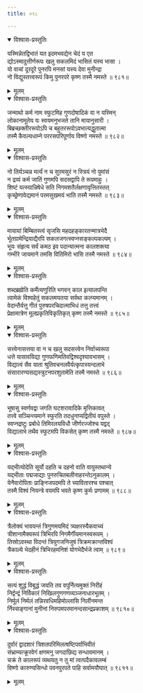 ```yaml
---
title: ०९८

---
```

<div class="audioEmbed"  caption="सीतालक्ष्मी-वाचनम्" src="https://archive.org/download/nArAyaNIyam-shlokawise-audio/098/098_01.mp3"></div>
<details open><summary>विश्वास-प्रस्तुतिः</summary>

यस्मिन्नेतद्विभातं यत इदमभवद्येन चेदं य एत  
द्योऽस्मादुत्तीर्णरूपः खलु सकलमिदं भासितं यस्य भासा ।  
यो वाचां दूरदूरे पुनरपि मनसां यस्य देवा मुनीन्द्रा  
नो विद्युस्तत्त्वरूपं किमु पुनरपरे कृष्ण तस्मै नमस्ते ॥ ९८१॥
</details>
<details><summary>मूलम्</summary>

यस्मिन्नेतद्विभातं यत इदमभवद्येन चेदं य एत  
द्योऽस्मादुत्तीर्णरूपः खलु सकलमिदं भासितं यस्य भासा ।  
यो वाचां दूरदूरे पुनरपि मनसां यस्य देवा मुनीन्द्रा  
नो विद्युस्तत्त्वरूपं किमु पुनरपरे कृष्ण तस्मै नमस्ते ॥ ९८१॥
</details>



<div class="audioEmbed"  caption="सीतालक्ष्मी-वाचनम्" src="https://archive.org/download/nArAyaNIyam-shlokawise-audio/098/098_02.mp3"></div>
<details open><summary>विश्वास-प्रस्तुतिः</summary>

जन्माथो कर्म नाम स्फुटमिह गुणदोषादिकं वा न यस्मिन्  
लोकानामूतेय यः स्वयमनुभजते तानि मायानुसारी ।  
बिब्रच्छक्तीररूपोऽपि च बहुतररूपोऽवभात्यद्धुतात्मा  
तस्मै कैवल्यधाम्ने पररसपरिपूर्णाय विष्णो नमस्ते ॥ ९८२॥
</details>
<details><summary>मूलम्</summary>

जन्माथो कर्म नाम स्फुटमिह गुणदोषादिकं वा न यस्मिन्  
लोकानामूतेय यः स्वयमनुभजते तानि मायानुसारी ।  
बिब्रच्छक्तीररूपोऽपि च बहुतररूपोऽवभात्यद्धुतात्मा  
तस्मै कैवल्यधाम्ने पररसपरिपूर्णाय विष्णो नमस्ते ॥ ९८२॥
</details>



<div class="audioEmbed"  caption="सीतालक्ष्मी-वाचनम्" src="https://archive.org/download/nArAyaNIyam-shlokawise-audio/098/098_03.mp3"></div>
<details open><summary>विश्वास-प्रस्तुतिः</summary>

नो तिर्यञ्चन्न मर्त्यं न च सुरमसुरं न स्त्रियं नो पुमांसं  
न द्रव्यं कर्म जातिं गुणमपि सदसद्वापि ते रूपमाहुः ।  
शिष्टं यत्स्यान्निषेधे सति निगमशतैर्लक्षणावृत्तितस्तत्  
कृच्छ्रेणावेद्यमानं परमसुखमयं भाति तस्मै नमस्ते ॥ ९८३॥
</details>
<details><summary>मूलम्</summary>

नो तिर्यञ्चन्न मर्त्यं न च सुरमसुरं न स्त्रियं नो पुमांसं  
न द्रव्यं कर्म जातिं गुणमपि सदसद्वापि ते रूपमाहुः ।  
शिष्टं यत्स्यान्निषेधे सति निगमशतैर्लक्षणावृत्तितस्तत्  
कृच्छ्रेणावेद्यमानं परमसुखमयं भाति तस्मै नमस्ते ॥ ९८३॥
</details>



<div class="audioEmbed"  caption="सीतालक्ष्मी-वाचनम्" src="https://archive.org/download/nArAyaNIyam-shlokawise-audio/098/098_04.mp3"></div>
<details open><summary>विश्वास-प्रस्तुतिः</summary>

मायायां बिम्बितस्त्वं सृजसि महदहङ्कारतन्मात्रभेदै  
र्भूतग्रामेन्द्रियाद्यैरपि सकलजगत्स्वप्नसङ्कल्पकल्पम् ।  
भूयः संहृत्य सर्वं कमठ इव पदान्यात्मना कालशक्त्या  
गम्भीरे जायमाने तमसि वितिमिरो भासि तस्मै नमस्ते ॥ ९८४॥
</details>
<details><summary>मूलम्</summary>

मायायां बिम्बितस्त्वं सृजसि महदहङ्कारतन्मात्रभेदै  
र्भूतग्रामेन्द्रियाद्यैरपि सकलजगत्स्वप्नसङ्कल्पकल्पम् ।  
भूयः संहृत्य सर्वं कमठ इव पदान्यात्मना कालशक्त्या  
गम्भीरे जायमाने तमसि वितिमिरो भासि तस्मै नमस्ते ॥ ९८४॥
</details>



<div class="audioEmbed"  caption="सीतालक्ष्मी-वाचनम्" src="https://archive.org/download/nArAyaNIyam-shlokawise-audio/098/098_05.mp3"></div>
<details open><summary>विश्वास-प्रस्तुतिः</summary>

शब्दब्रह्मेति कर्मेत्यणुरिति भगवन् काल इत्यालपन्ति  
त्वामेकं विश्वहेतुं सकलमयतया सर्वथा कल्प्यमानम् ।  
वेदान्तैर्यत्तु गीतं पुरुषपरचिदात्माभिधं तत्तु तत्त्वं  
प्रेक्षामात्रेण मूलप्रकृतिविकृतिकृत् कृष्ण तस्मै नमस्ते ॥ ९८५॥
</details>
<details><summary>मूलम्</summary>

शब्दब्रह्मेति कर्मेत्यणुरिति भगवन् काल इत्यालपन्ति  
त्वामेकं विश्वहेतुं सकलमयतया सर्वथा कल्प्यमानम् ।  
वेदान्तैर्यत्तु गीतं पुरुषपरचिदात्माभिधं तत्तु तत्त्वं  
प्रेक्षामात्रेण मूलप्रकृतिविकृतिकृत् कृष्ण तस्मै नमस्ते ॥ ९८५॥
</details>



<div class="audioEmbed"  caption="सीतालक्ष्मी-वाचनम्" src="https://archive.org/download/nArAyaNIyam-shlokawise-audio/098/098_06.mp3"></div>
<details open><summary>विश्वास-प्रस्तुतिः</summary>

सत्त्वेनासत्तया वा न च खलु सदसत्त्वेन निर्वाच्यरूपा  
धत्ते यासावविद्या गुणफणिमतिवद्विश्वदृश्यावभासम् ।  
विद्यात्वं सैव याता श्रुतिवचनलवैर्यत्कृपास्यन्दलाभे  
संसारारण्यसद्यस्त्रुटनपरशुतामेति तस्मै नमस्ते ॥ ९८६॥
</details>
<details><summary>मूलम्</summary>

सत्त्वेनासत्तया वा न च खलु सदसत्त्वेन निर्वाच्यरूपा  
धत्ते यासावविद्या गुणफणिमतिवद्विश्वदृश्यावभासम् ।  
विद्यात्वं सैव याता श्रुतिवचनलवैर्यत्कृपास्यन्दलाभे  
संसारारण्यसद्यस्त्रुटनपरशुतामेति तस्मै नमस्ते ॥ ९८६॥
</details>



<div class="audioEmbed"  caption="सीतालक्ष्मी-वाचनम्" src="https://archive.org/download/nArAyaNIyam-shlokawise-audio/098/098_07.mp3"></div>
<details open><summary>विश्वास-प्रस्तुतिः</summary>

भूषासु स्वर्णवद्वा जगति घटशरावादिके मृत्तिकावत्  
तत्त्वे सञ्चिन्त्यमाने स्फुरति तदधुनाप्यद्वितीयं वपुस्ते ।  
स्वप्नद्रष्टुः प्रबोधे तिमिरलयविधौ जीर्णरज्जोश्च यद्वद्  
विद्यालाभे तथैव स्फुटमपि विकसेत् कृष्ण तस्मै नमस्ते ॥ ९८७॥
</details>
<details><summary>मूलम्</summary>

भूषासु स्वर्णवद्वा जगति घटशरावादिके मृत्तिकावत्  
तत्त्वे सञ्चिन्त्यमाने स्फुरति तदधुनाप्यद्वितीयं वपुस्ते ।  
स्वप्नद्रष्टुः प्रबोधे तिमिरलयविधौ जीर्णरज्जोश्च यद्वद्  
विद्यालाभे तथैव स्फुटमपि विकसेत् कृष्ण तस्मै नमस्ते ॥ ९८७॥
</details>



<div class="audioEmbed"  caption="सीतालक्ष्मी-वाचनम्" src="https://archive.org/download/nArAyaNIyam-shlokawise-audio/098/098_08.mp3"></div>
<details open><summary>विश्वास-प्रस्तुतिः</summary>

यद्भीत्योदेति सूर्यो दहति च दहनो वाति वायुस्तथान्ये  
यद्भीताः पद्मजाद्याः पुनरुचितबलीनाहरन्तेऽनुकालम् ।  
येनैवारोपिताः प्राङ्निजपदमपि ते च्यावितारश्च पश्चात्  
तस्मै विश्वं नियन्त्रे वयमपि भवते कृष्ण कुर्मः प्रणामम् ॥ ९८८॥
</details>
<details><summary>मूलम्</summary>

यद्भीत्योदेति सूर्यो दहति च दहनो वाति वायुस्तथान्ये  
यद्भीताः पद्मजाद्याः पुनरुचितबलीनाहरन्तेऽनुकालम् ।  
येनैवारोपिताः प्राङ्निजपदमपि ते च्यावितारश्च पश्चात्  
तस्मै विश्वं नियन्त्रे वयमपि भवते कृष्ण कुर्मः प्रणामम् ॥ ९८८॥
</details>



<div class="audioEmbed"  caption="सीतालक्ष्मी-वाचनम्" src="https://archive.org/download/nArAyaNIyam-shlokawise-audio/098/098_09.mp3"></div>
<details open><summary>विश्वास-प्रस्तुतिः</summary>

त्रैलोक्यं भावयन्तं त्रिगुणमयमिदं त्र्यक्षरस्यैकवाच्यं  
त्रीशानामैक्यरूपं त्रिभिरपि निगमैर्गीयमानस्वरूपम् ।  
तिस्रोऽवस्था विदन्तं त्रियुगजनिजुषं त्रिक्रमक्रान्तविश्वं  
त्रैकाल्ये भेदहीनं त्रिभिरहमनिशं योगभेदैर्भजे त्वाम् ॥ ९८९॥
</details>
<details><summary>मूलम्</summary>

त्रैलोक्यं भावयन्तं त्रिगुणमयमिदं त्र्यक्षरस्यैकवाच्यं  
त्रीशानामैक्यरूपं त्रिभिरपि निगमैर्गीयमानस्वरूपम् ।  
तिस्रोऽवस्था विदन्तं त्रियुगजनिजुषं त्रिक्रमक्रान्तविश्वं  
त्रैकाल्ये भेदहीनं त्रिभिरहमनिशं योगभेदैर्भजे त्वाम् ॥ ९८९॥
</details>



<div class="audioEmbed"  caption="सीतालक्ष्मी-वाचनम्" src="https://archive.org/download/nArAyaNIyam-shlokawise-audio/098/098_10.mp3"></div>
<details open><summary>विश्वास-प्रस्तुतिः</summary>

सत्यं शुद्धं विबुद्धं जयति तव वपुर्नित्यमुक्तं निरीहं  
निर्द्वन्द्वं निर्विकारं निखिलगुणगणव्यञ्जनाधारभूतम् ।  
निर्मूलं निर्मलं तन्निरवधिमहिमोल्लासि निर्लीनमन्त  
र्निस्सङ्गानां मुनीनां निरुपमपरमानन्दसान्द्रप्रकाशम् ॥ ९८१०॥
</details>
<details><summary>मूलम्</summary>

सत्यं शुद्धं विबुद्धं जयति तव वपुर्नित्यमुक्तं निरीहं  
निर्द्वन्द्वं निर्विकारं निखिलगुणगणव्यञ्जनाधारभूतम् ।  
निर्मूलं निर्मलं तन्निरवधिमहिमोल्लासि निर्लीनमन्त  
र्निस्सङ्गानां मुनीनां निरुपमपरमानन्दसान्द्रप्रकाशम् ॥ ९८१०॥
</details>



<div class="audioEmbed"  caption="सीतालक्ष्मी-वाचनम्" src="https://archive.org/download/nArAyaNIyam-shlokawise-audio/098/098_11.mp3"></div>
<details open><summary>विश्वास-प्रस्तुतिः</summary>

दुर्वारं द्वादशारं त्रिशतपरिमिलत्षष्टिपर्वाभिवीतं  
संभ्राम्यत्क्रूरवेगं क्षणमनु जगदाछिद्य सन्धावमानम् ।  
चक्रं ते कालरूपं व्यथयतु न तु मां त्वत्पदैकावलम्बं  
विष्णो कारुण्यसिन्धो पवनपुरपते पाहि सर्वामयौघात् ॥ ९८११॥
</details>
<details><summary>मूलम्</summary>

दुर्वारं द्वादशारं त्रिशतपरिमिलत्षष्टिपर्वाभिवीतं  
संभ्राम्यत्क्रूरवेगं क्षणमनु जगदाछिद्य सन्धावमानम् ।  
चक्रं ते कालरूपं व्यथयतु न तु मां त्वत्पदैकावलम्बं  
विष्णो कारुण्यसिन्धो पवनपुरपते पाहि सर्वामयौघात् ॥ ९८११॥
</details>

